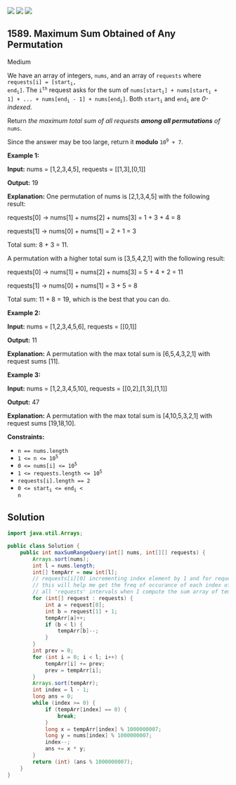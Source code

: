[![](https://img.shields.io/github/stars/javadev/LeetCode-in-Java?label=Stars&style=flat-square)](https://github.com/javadev/LeetCode-in-Java)
[![](https://img.shields.io/github/forks/javadev/LeetCode-in-Java?label=Fork%20me%20on%20GitHub%20&style=flat-square)](https://github.com/javadev/LeetCode-in-Java/fork)
[![](https://img.shields.io/badge/-LeetCode%20in%20Kotlin-blue?style=flat-square)](https://github.com/javadev/LeetCode-in-Kotlin)

## 1589\. Maximum Sum Obtained of Any Permutation

Medium

We have an array of integers, `nums`, and an array of `requests` where <code>requests[i] = [start<sub>i</sub>, end<sub>i</sub>]</code>. The <code>i<sup>th</sup></code> request asks for the sum of <code>nums[start<sub>i</sub>] + nums[start<sub>i</sub> + 1] + ... + nums[end<sub>i</sub> - 1] + nums[end<sub>i</sub>]</code>. Both <code>start<sub>i</sub></code> and <code>end<sub>i</sub></code> are _0-indexed_.

Return _the maximum total sum of all requests **among all permutations** of_ `nums`.

Since the answer may be too large, return it **modulo** <code>10<sup>9</sup> + 7</code>.

**Example 1:**

**Input:** nums = [1,2,3,4,5], requests = \[\[1,3],[0,1]]

**Output:** 19

**Explanation:** One permutation of nums is [2,1,3,4,5] with the following result:

requests[0] -> nums[1] + nums[2] + nums[3] = 1 + 3 + 4 = 8

requests[1] -> nums[0] + nums[1] = 2 + 1 = 3

Total sum: 8 + 3 = 11.

A permutation with a higher total sum is [3,5,4,2,1] with the following result:

requests[0] -> nums[1] + nums[2] + nums[3] = 5 + 4 + 2 = 11

requests[1] -> nums[0] + nums[1] = 3 + 5 = 8

Total sum: 11 + 8 = 19, which is the best that you can do.

**Example 2:**

**Input:** nums = [1,2,3,4,5,6], requests = \[\[0,1]]

**Output:** 11

**Explanation:** A permutation with the max total sum is [6,5,4,3,2,1] with request sums [11].

**Example 3:**

**Input:** nums = [1,2,3,4,5,10], requests = \[\[0,2],[1,3],[1,1]]

**Output:** 47

**Explanation:** A permutation with the max total sum is [4,10,5,3,2,1] with request sums [19,18,10].

**Constraints:**

*   `n == nums.length`
*   <code>1 <= n <= 10<sup>5</sup></code>
*   <code>0 <= nums[i] <= 10<sup>5</sup></code>
*   <code>1 <= requests.length <= 10<sup>5</sup></code>
*   `requests[i].length == 2`
*   <code>0 <= start<sub>i</sub> <= end<sub>i</sub> < n</code>

## Solution

```java
import java.util.Arrays;

public class Solution {
    public int maxSumRangeQuery(int[] nums, int[][] requests) {
        Arrays.sort(nums);
        int l = nums.length;
        int[] tempArr = new int[l];
        // requests[i][0] incrementing index element by 1 and for requests[i][1]+1 decrementing by 1
        // this will help me get the freq of occurance of each index of array 'nums' in
        // all 'requests' intervals when I compute the sum array of tempArr.
        for (int[] request : requests) {
            int a = request[0];
            int b = request[1] + 1;
            tempArr[a]++;
            if (b < l) {
                tempArr[b]--;
            }
        }
        int prev = 0;
        for (int i = 0; i < l; i++) {
            tempArr[i] += prev;
            prev = tempArr[i];
        }
        Arrays.sort(tempArr);
        int index = l - 1;
        long ans = 0;
        while (index >= 0) {
            if (tempArr[index] == 0) {
                break;
            }
            long x = tempArr[index] % 1000000007;
            long y = nums[index] % 1000000007;
            index--;
            ans += x * y;
        }
        return (int) (ans % 1000000007);
    }
}
```